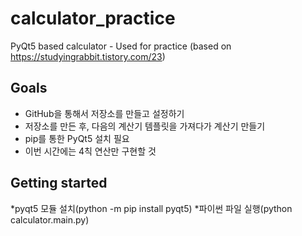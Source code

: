 # calculator_practice
PyQt5 based calculator - Used for practice (based on https://studyingrabbit.tistory.com/23)

## Goals
* GitHub을 통해서 저장소를 만들고 설정하기
* 저장소를 만든 후, 다음의 계산기 템플릿을 가져다가 계산기 만들기
* pip를 통한 PyQt5 설치 필요
* 이번 시간에는 4칙 연산만 구현할 것

## Getting started
*pyqt5 모듈 설치(python -m pip install pyqt5)
*파이썬 파일 실행(python calculator.main.py)
